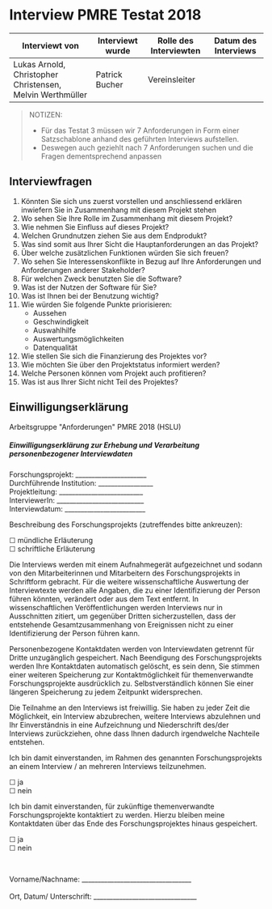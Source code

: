 # Interview PMRE Testat 2018

| Interviewt von | Interviewt wurde | Rolle des Interviewten | Datum des Interviews |
|----------------|------------------|------------------------|----------------------|
| Lukas Arnold, Christopher Christensen, Melvin Werthmüller | Patrick Bucher | Vereinsleiter | |

> NOTIZEN:
> 
> - Für das Testat 3 müssen wir 7 Anforderungen in Form einer Satzschablone anhand des geführten Interviews aufstellen.
> - Deswegen auch geziehlt nach 7 Anforderungen suchen und die Fragen dementsprechend anpassen

## Interviewfragen

1. Könnten Sie sich uns zuerst vorstellen und anschliessend erklären inwiefern Sie in Zusammenhang mit diesem Projekt stehen
2. Wo sehen Sie Ihre Rolle im Zusammenhang mit diesem Projekt?
3. Wie nehmen Sie Einfluss auf dieses Projekt?
4. Welchen Grundnutzen ziehen Sie aus dem Endprodukt?
5. Was sind somit aus Ihrer Sicht die Hauptanforderungen an das Projekt?
6. Über welche zusätzlichen Funktionen würden Sie sich freuen?
7. Wo sehen Sie Interessenskonflikte in Bezug auf Ihre Anforderungen und Anforderungen anderer Stakeholder?
8. Für welchen Zweck benutzten Sie die Software?
9. Was ist der Nutzen der Software für Sie?
10. Was ist Ihnen bei der Benutzung wichtig?
11. Wie würden Sie folgende Punkte priorisieren:
	* Aussehen
	* Geschwindigkeit
	* Auswahlhilfe
	* Auswertungsmöglichkeiten
	* Datenqualität
12. Wie stellen Sie sich die Finanzierung des Projektes vor?
13. Wie möchten Sie über den Projektstatus informiert werden?
14. Welche Personen können vom Projekt auch profitieren?
15. Was ist aus Ihrer Sicht nicht Teil des Projektes?

## Einwilligungserklärung

Arbeitsgruppe "Anforderungen" PMRE 2018 (HSLU)

##### Einwilligungserklärung zur Erhebung und Verarbeitung personenbezogener Interviewdaten 

Forschungsprojekt: ______________________ <br>
Durchführende Institution: _________________ <br>
Projektleitung: __________________________ <br>
InterviewerIn: ___________________________ <br>
Interviewdatum: _________________________ <br>

Beschreibung des Forschungsprojekts (zutreffendes bitte ankreuzen):

☐ mündliche Erläuterung <br>
☐ schriftliche Erläuterung 

Die Interviews werden mit einem Aufnahmegerät aufgezeichnet und sodann von den Mitarbeiterinnen und Mitarbeitern des Forschungsprojekts in Schriftform gebracht. Für die weitere wissenschaftliche Auswertung der Interviewtexte werden alle Angaben, die zu einer Identifizierung der Person führen könnten, verändert oder aus dem Text entfernt. In wissenschaftlichen Veröffentlichungen werden Interviews nur in Ausschnitten zitiert, um gegenüber Dritten sicherzustellen, dass der entstehende Gesamtzusammenhang von Ereignissen nicht zu einer Identifizierung der Person führen kann.

Personenbezogene Kontaktdaten werden von Interviewdaten getrennt für Dritte
unzugänglich gespeichert. Nach Beendigung des Forschungsprojekts werden Ihre Kontaktdaten automatisch gelöscht, es sein denn, Sie stimmen einer weiteren Speicherung
zur Kontaktmöglichkeit für themenverwandte Forschungsprojekte ausdrücklich zu. Selbstverständlich können Sie einer längeren Speicherung zu jedem Zeitpunkt
widersprechen.

Die Teilnahme an den Interviews ist freiwillig. Sie haben zu jeder Zeit die Möglichkeit, ein Interview abzubrechen, weitere Interviews abzulehnen und Ihr Einverständnis in eine Aufzeichnung und Niederschrift des/der Interviews zurückziehen, ohne dass Ihnen dadurch
irgendwelche Nachteile entstehen. 

Ich bin damit einverstanden, im Rahmen des genannten Forschungsprojekts an einem
Interview / an mehreren Interviews teilzunehmen.

☐ ja <br>
☐ nein 

Ich bin damit einverstanden, für zukünftige themenverwandte Forschungsprojekte kontaktiert zu werden. Hierzu bleiben meine Kontaktdaten über das Ende des Forschungsprojektes hinaus gespeichert.

☐ ja <br>
☐ nein

<br>

Vorname/Nachname: __________________________________
<br><br>
Ort, Datum/ Unterschrift: ________________________________


